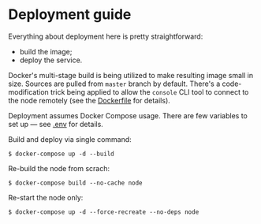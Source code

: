 # Deployment guide

Everything about deployment here is pretty straightforward:
- build the image;
- deploy the service.

Docker's multi-stage build is being utilized to make resulting image small in size.
Sources are pulled from `master` branch by default.
There's a code-modification trick being applied to allow the `console` CLI tool to connect to the node remotely (see the [Dockerfile](./Dockerfile) for details).

Deployment assumes Docker Compose usage.
There are few variables to set up &mdash; see [.env](.env) for details.

Build and deploy via single command:
```console
$ docker-compose up -d --build
```

Re-build the node from scrach:
```console
$ docker-compose build --no-cache node
```

Re-start the node only:
```console
$ docker-compose up -d --force-recreate --no-deps node
```